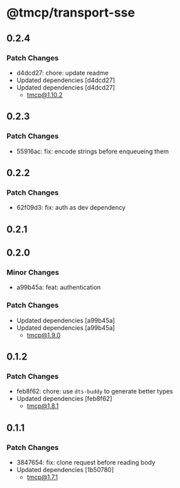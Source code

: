 # @tmcp/transport-sse

## 0.2.4

### Patch Changes

- d4dcd27: chore: update readme
- Updated dependencies [d4dcd27]
- Updated dependencies [d4dcd27]
    - tmcp@1.10.2

## 0.2.3

### Patch Changes

- 55916ac: fix: encode strings before enqueueing them

## 0.2.2

### Patch Changes

- 62f09d3: fix: auth as dev dependency

## 0.2.1

## 0.2.0

### Minor Changes

- a99b45a: feat: authentication

### Patch Changes

- Updated dependencies [a99b45a]
- Updated dependencies [a99b45a]
    - tmcp@1.9.0

## 0.1.2

### Patch Changes

- feb8f62: chore: use `dts-buddy` to generate better types
- Updated dependencies [feb8f62]
    - tmcp@1.8.1

## 0.1.1

### Patch Changes

- 3847654: fix: clone request before reading body
- Updated dependencies [1b50780]
    - tmcp@1.7.1

